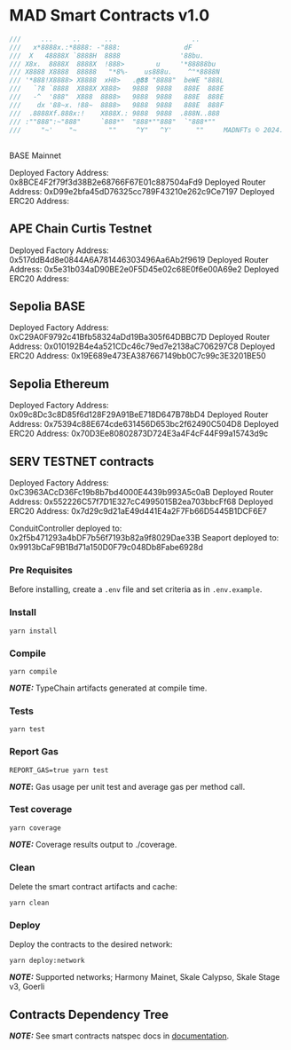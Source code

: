 # MAD Smart Contracts v1.0

```ts
///     ...     ..      ..                    ..
///   x*8888x.:*8888: -"888:                dF
///  X   48888X `8888H  8888               '88bu.
/// X8x.  8888X  8888X  !888>        u     '*88888bu
/// X8888 X8888  88888   "*8%-    us888u.    ^"*8888N
/// '*888!X8888> X8888  xH8>   .@88 "8888"  beWE "888L
///   `?8 `8888  X888X X888>   9888  9888   888E  888E
///   -^  '888"  X888  8888>   9888  9888   888E  888E
///    dx '88~x. !88~  8888>   9888  9888   888E  888F
///  .8888Xf.888x:!    X888X.: 9888  9888  .888N..888
/// :""888":~"888"     `888*"  "888*""888"  `"888*""
///     "~'    "~        ""     ^Y"   ^Y'      ""     MADNFTs © 2024.
```

##

BASE Mainnet

Deployed Factory Address: 0x8BCE4F2f79f3d38B2e68766F67E01c887504aFd9
Deployed Router Address: 0xD99e2bfa45dD76325cc789F43210e262c9Ce7197
Deployed ERC20 Address:

## APE Chain Curtis Testnet

Deployed Factory Address: 0x517ddB4d8e0844A6A781446303496Aa6Ab2f9619
Deployed Router Address: 0x5e31b034aD90BE2e0F5D45e02c68E0f6e00A69e2
Deployed ERC20 Address:

## Sepolia BASE

Deployed Factory Address: 0xC29A0F9792c41Bfb58324aDd19Ba305f64DBBC7D
Deployed Router Address: 0x010192B4e4a521CDc46c79ed7e2138aC706297C8
Deployed ERC20 Address: 0x19E689e473EA387667149bb0C7c99c3E3201BE50

## Sepolia Ethereum

Deployed Factory Address: 0x09c8Dc3c8D85f6d128F29A91BeE718D647B78bD4
Deployed Router Address: 0x75394c88E674cde631456D653bc2f62490C504D8
Deployed ERC20 Address: 0x70D3Ee80802873D724E3a4F4cF44F99a15743d9c

## SERV TESTNET contracts

Deployed Factory Address: 0xC3963ACcD36Fc19b8b7bd4000E4439b993A5c0aB
Deployed Router Address: 0x552226C57f7D1E327cC4995015B2ea703bbcFf68
Deployed ERC20 Address: 0x7d29c9d21aE49d441E4a2F7Fb66D5445B1DCF6E7

ConduitController deployed to: 0x2f5b471293a4bDF7b56f7193b82a9f8029Dae33B
Seaport deployed to: 0x9913bCaF9B1Bd71a150D0F79c048Db8Fabe6928d

### Pre Requisites

Before installing, create a `.env` file and set criteria as in `.env.example`.

### Install

```
yarn install
```

### Compile

```
yarn compile
```

**_NOTE:_** TypeChain artifacts generated at compile time.

### Tests

```
yarn test
```

### Report Gas

```
REPORT_GAS=true yarn test
```

**_NOTE_:** Gas usage per unit test and average gas per method call.

### Test coverage

```
yarn coverage
```

**_NOTE:_** Coverage results output to ./coverage.

### Clean

Delete the smart contract artifacts and cache:

```
yarn clean
```

### Deploy

Deploy the contracts to the desired network:

```
yarn deploy:network
```

**_NOTE:_** Supported networks; Harmony Mainet, Skale Calypso, Skale Stage v3, Goerli

## Contracts Dependency Tree

**_NOTE:_** See smart contracts natspec docs in [documentation](./docs/).
